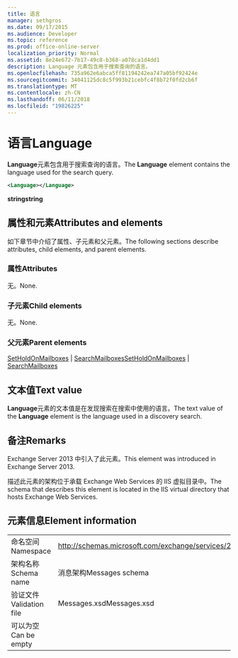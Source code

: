 ```yaml
---
title: 语言
manager: sethgros
ms.date: 09/17/2015
ms.audience: Developer
ms.topic: reference
ms.prod: office-online-server
localization_priority: Normal
ms.assetid: 8e24e672-7b17-49c8-b368-a078ca1d4dd1
description: Language 元素包含用于搜索查询的语言。
ms.openlocfilehash: 735a962e6abca5ff81194242ea747a05bf92424e
ms.sourcegitcommit: 34041125dc8c5f993b21cebfc4f8b72f0fd2cb6f
ms.translationtype: MT
ms.contentlocale: zh-CN
ms.lasthandoff: 06/11/2018
ms.locfileid: "19826225"
---
```

# <a name="language"></a><span data-ttu-id="fd0cd-103">语言</span><span class="sxs-lookup"><span data-stu-id="fd0cd-103">Language</span></span>

<span data-ttu-id="fd0cd-104">**Language**元素包含用于搜索查询的语言。</span><span class="sxs-lookup"><span data-stu-id="fd0cd-104">The **Language** element contains the language used for the search query.</span></span> 
  
```XML
<Language></Language>
```

 <span data-ttu-id="fd0cd-105">**string**</span><span class="sxs-lookup"><span data-stu-id="fd0cd-105">**string**</span></span>
## <a name="attributes-and-elements"></a><span data-ttu-id="fd0cd-106">属性和元素</span><span class="sxs-lookup"><span data-stu-id="fd0cd-106">Attributes and elements</span></span>

<span data-ttu-id="fd0cd-107">如下章节中介绍了属性、子元素和父元素。</span><span class="sxs-lookup"><span data-stu-id="fd0cd-107">The following sections describe attributes, child elements, and parent elements.</span></span>
  
### <a name="attributes"></a><span data-ttu-id="fd0cd-108">属性</span><span class="sxs-lookup"><span data-stu-id="fd0cd-108">Attributes</span></span>

<span data-ttu-id="fd0cd-109">无。</span><span class="sxs-lookup"><span data-stu-id="fd0cd-109">None.</span></span>
  
### <a name="child-elements"></a><span data-ttu-id="fd0cd-110">子元素</span><span class="sxs-lookup"><span data-stu-id="fd0cd-110">Child elements</span></span>

<span data-ttu-id="fd0cd-111">无。</span><span class="sxs-lookup"><span data-stu-id="fd0cd-111">None.</span></span>
  
### <a name="parent-elements"></a><span data-ttu-id="fd0cd-112">父元素</span><span class="sxs-lookup"><span data-stu-id="fd0cd-112">Parent elements</span></span>

<span data-ttu-id="fd0cd-113">[SetHoldOnMailboxes](setholdonmailboxes.md) | [SearchMailboxes](searchmailboxes.md)</span><span class="sxs-lookup"><span data-stu-id="fd0cd-113">[SetHoldOnMailboxes](setholdonmailboxes.md) | [SearchMailboxes](searchmailboxes.md)</span></span>
  
## <a name="text-value"></a><span data-ttu-id="fd0cd-114">文本值</span><span class="sxs-lookup"><span data-stu-id="fd0cd-114">Text value</span></span>

<span data-ttu-id="fd0cd-115">**Language**元素的文本值是在发现搜索在搜索中使用的语言。</span><span class="sxs-lookup"><span data-stu-id="fd0cd-115">The text value of the **Language** element is the language used in a discovery search.</span></span> 
  
## <a name="remarks"></a><span data-ttu-id="fd0cd-116">备注</span><span class="sxs-lookup"><span data-stu-id="fd0cd-116">Remarks</span></span>

<span data-ttu-id="fd0cd-117">Exchange Server 2013 中引入了此元素。</span><span class="sxs-lookup"><span data-stu-id="fd0cd-117">This element was introduced in Exchange Server 2013.</span></span>
  
<span data-ttu-id="fd0cd-118">描述此元素的架构位于承载 Exchange Web Services 的 IIS 虚拟目录中。</span><span class="sxs-lookup"><span data-stu-id="fd0cd-118">The schema that describes this element is located in the IIS virtual directory that hosts Exchange Web Services.</span></span>
  
## <a name="element-information"></a><span data-ttu-id="fd0cd-119">元素信息</span><span class="sxs-lookup"><span data-stu-id="fd0cd-119">Element information</span></span>

|||
|:-----|:-----|
|<span data-ttu-id="fd0cd-120">命名空间</span><span class="sxs-lookup"><span data-stu-id="fd0cd-120">Namespace</span></span>  <br/> |http://schemas.microsoft.com/exchange/services/2006/messages  <br/> |
|<span data-ttu-id="fd0cd-121">架构名称</span><span class="sxs-lookup"><span data-stu-id="fd0cd-121">Schema name</span></span>  <br/> |<span data-ttu-id="fd0cd-122">消息架构</span><span class="sxs-lookup"><span data-stu-id="fd0cd-122">Messages schema</span></span>  <br/> |
|<span data-ttu-id="fd0cd-123">验证文件</span><span class="sxs-lookup"><span data-stu-id="fd0cd-123">Validation file</span></span>  <br/> |<span data-ttu-id="fd0cd-124">Messages.xsd</span><span class="sxs-lookup"><span data-stu-id="fd0cd-124">Messages.xsd</span></span>  <br/> |
|<span data-ttu-id="fd0cd-125">可以为空</span><span class="sxs-lookup"><span data-stu-id="fd0cd-125">Can be empty</span></span>  <br/> ||
   

